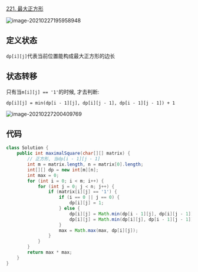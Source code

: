 [221. 最大正方形](https://leetcode-cn.com/problems/maximal-square/)



![image-20210227195958948](http://img.fosuchao.com/image-20210227195958948.png)

## 定义状态

`dp[i][j]`代表当前位置能构成最大正方形的边长

## 状态转移

只有当`m[i][j] == '1'`的时候, 才去判断:

`dp[i][j] = min(dp[i - 1][j], dp[i][j - 1], dp[i - 1][j - 1]) + 1`

![image-20210227200409769](http://img.fosuchao.com/image-20210227200409769.png)



## 代码

```java
class Solution {
    public int maximalSquare(char[][] matrix) {
        // 正方形, 当dp[i - 1][j - 1]
        int m = matrix.length, n = matrix[0].length;
        int[][] dp = new int[m][n];
        int max = 0;
        for (int i = 0; i < m; i++) {
            for (int j = 0; j < n; j++) {
                if (matrix[i][j] == '1') {
                    if (i == 0 || j == 0) {
                        dp[i][j] = 1;
                    } else {
                        dp[i][j] = Math.min(dp[i - 1][j], dp[i][j - 1]);
                        dp[i][j] = Math.min(dp[i][j], dp[i - 1][j - 1]) + 1;
                    }
                    max = Math.max(max, dp[i][j]);
                }
            }
        }
        return max * max;
    }
}
```

